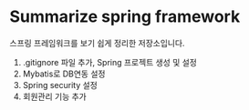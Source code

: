 # Summarize spring framework
  스프링 프레임워크를 보기 쉽게 정리한 저장소입니다.
  
  1. .gitignore 파일 추가, Spring 프로젝트 생성 및 설정
  2. Mybatis로 DB연동 설정
  3. Spring security 설정
  4. 회원관리 기능 추가
